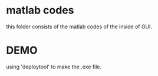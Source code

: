 # matlab codes

this folder consists of the matlab codes of the inside of GUI.

# DEMO

using 'deploytool' to make the .exe file.
